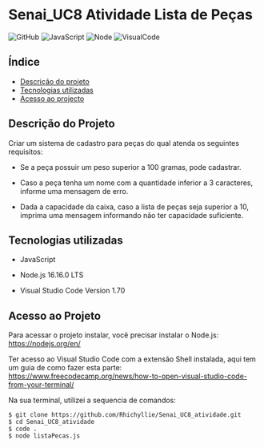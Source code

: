 # Senai_UC8 Atividade Lista de Peças

![GitHub](https://badges.aleen42.com/src/github.svg)
![JavaScript](https://badges.aleen42.com/src/javascript.svg)
![Node](https://badges.aleen42.com/src/node.svg)
![VisualCode](https://badges.aleen42.com/src/visual_studio_code.svg)

## Índice
* [Descrição do projeto](#descricao-do-projeto)
* [Tecnologias utilizadas](#tecnologias-utilizadas)
* [Acesso ao projecto](#acesso-ao-projeto)

## Descrição do Projeto
Criar um sistema de cadastro para peças do qual atenda os seguintes requisitos:

- Se a peça possuir um peso superior a 100 gramas, pode cadastrar.

- Caso a peça tenha um nome com a quantidade inferior a 3 caracteres, informe uma mensagem de erro.

- Dada a capacidade da caixa, caso a lista de peças seja superior a 10, imprima uma mensagem informando não ter capacidade suficiente.

## Tecnologias utilizadas
* JavaScript

* Node.js 16.16.0 LTS

* Visual Studio Code Version 1.70

## Acesso ao Projeto
Para acessar o projeto instalar, você precisar instalar o Node.js: https://nodejs.org/en/

Ter acesso ao Visual Studio Code com a extensão Shell instalada, aqui tem um guia de como fazer esta parte: https://www.freecodecamp.org/news/how-to-open-visual-studio-code-from-your-terminal/


Na sua terminal, utilizei a sequencia de comandos:

```
$ git clone https://github.com/Rhichyllie/Senai_UC8_atividade.git
$ cd Senai_UC8_atividade
$ code .
$ node listaPecas.js
```
